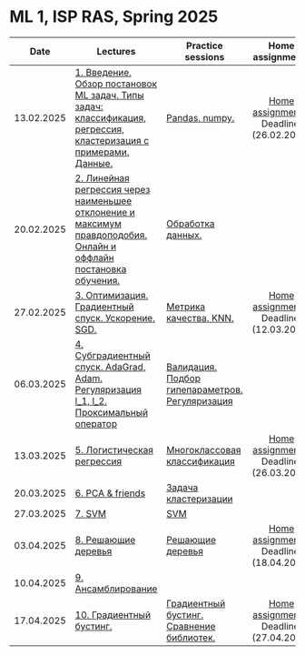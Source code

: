 # ML 1, ISP RAS, Spring 2025

|Date| Lectures | Practice sessions | Home assignments|
|----|----|----| :----: |
| 13.02.2025 | [1. Введение. Обзор постановок ML задач. Типы задач: классификация, регрессия, кластеризация с примерами. Данные.](./lectures/lecture1/) | [Pandas. numpy.](./seminars/seminar1/01_numpy_pandas_student.ipynb) | [Home assignment 1](./hw/hw1/) <br> Deadline: (26.02.2025)|
| 20.02.2025 | [2. Линейная регрессия через наименьшее отклонение и максимум правдоподобия. Онлайн и оффлайн постановка обучения. ](./lectures/lecture2/) | [Обработка данных.](./seminars/seminar2/02_data_processing_student.ipynb) | |
| 27.02.2025 | [3. Оптимизация. Градиентный спуск. Ускорение. SGD.](./lectures/lecture3/) | [Метрика качества. KNN.](./seminars/seminar3/03_knn_metrics.ipynb) |  [Home assignment 2](./hw/hw2/) <br> Deadline: (12.03.2025)| 
| 06.03.2025 | [4. Субградиентный спуск. AdaGrad, Adam. Регуляризация l_1, l_2. Проксимальный оператор](./lectures/lecture4/) | [Валидация. Подбор гипепараметров. Регуляризация](./seminars/seminar4/04_regularization_hyperopt_validation.ipynb) |  |
| 13.03.2025 | [5. Логистическая регрессия](./lectures/lecture5/ISP_RAS_ML_Spring_2024_5th_lecture.pdf) | [Многоклассовая классификация](./seminars/seminar5/05_multiclass_classification.ipynb) | [Home assignment 3](./hw/hw3/ISP_HW3_LogReg_Opt_HPO.ipynb) <br> Deadline: (26.03.2025) |
| 20.03.2025 | [6. PCA & friends](./lectures/lecture6/) | [Задача кластеризации](./seminars/seminar6/06_clusterization.ipynb) |  |
| 27.03.2025 | [7. SVM](./lectures/lecture7/ISP_RAS_ML_Spring_2024_7th_lecture%20(1).pdf) | [SVM](./seminars/seminar7/07_svm.ipynb) |  |
| 03.04.2025 | [8. Решающие деревья](./lectures/lecture8/ISP_decision_trees_lecture_8.pdf) | [Решающие деревья](./seminars/seminar8/08_decision_tree.ipynb) | [Home assignment 4](./hw/hw4/) <br> Deadline: (18.04.2025) |
| 10.04.2025 | [9. Ансамблирование](./lectures/lecture9/ISP_RAS_ML_Spring_2025_9th_lecture%20(2).pdf) |  |  |
| 17.04.2025 | [10. Градиентный бустинг.](./lectures/lecture10/) | [Градиентный бустинг. Сравнение библиотек.](./seminars/seminar10/10_boosting.ipynb) | [Home assignment 5](./hw/hw5/ISP_HW5_Clustering_SVM.ipynb) <br> Deadline: (27.04.2025) |
<!--
|  | [11. Градиентный бустинг.](./lectures/lecture11/) | [Матрично-векторное дифференцирование.](./seminars/seminar11/) |  |
|  | [12. Введение в DL.](./lectures/lecture12/) | [Библиотеки автоматического дифференцирования. Pytorch. Обучаем свою первую рекуррентную сеть.](./seminars/seminar12/) |  |
|  | [13. Введение в DL.](./lectures/lecture13/) | [Советы по обучению нейронных сетей.](./seminars/seminar13/) |  |
-->

